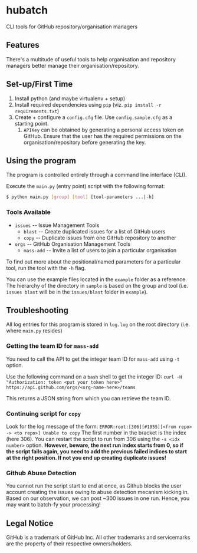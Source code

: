 # hubatch
CLI tools for GitHub repository/organisation managers

## Features

There's a multitude of useful tools to help organisation and repository managers better manage their organisation/repository.

## Set-up/First Time

1. Install python (and maybe virtualenv + setup)
1. Install required dependencies using `pip` (viz. `pip install -r requirements.txt`)
1. Create + configure a `config.cfg` file. Use `config.sample.cfg` as a starting point.
   1. `APIKey` can be obtained by generating a personal access token on GitHub. Ensure that the user has the required permissions on the organisation/repository before generating the key.

## Using the program

The program is controlled entirely through a command line interface (CLI).

Execute the `main.py` (entry point) script with the following format:

```bash
$ python main.py [group] [tool] [tool-parameters ...|-h]
```

### Tools Available

* `issues` -- Issue Management Tools
  * `blast` -- Create duplicated issues for a list of GitHub users
  * `copy` -- Duplicate issues from one GitHub repository to another
* `orgs` -- GitHub Organisation Management Tools
  * `mass-add` -- Invite a list of users to join a particular organisation

To find out more about the positional/named parameters for a particular tool, run the tool with the `-h` flag.

You can use the example files located in the `example` folder as a reference. The hierarchy of the directory in `sample` is based on the group and tool (i.e. `issues blast` will be in the `issues/blast` folder in `example`).

## Troubleshooting

All log entries for this program is stored in `log.log` on the root directory
(i.e. where `main.py` resides)

### Getting the team ID for `mass-add`

You need to call the API to get the integer team ID for `mass-add` using `-t` option.

Use the following command on a `bash` shell to get the integer ID:
`curl -H "Authorization: token <put your token here>" https://api.github.com/orgs/<org-name-here>/teams`

This returns a JSON string from which you can retrieve the team ID.

### Continuing script for `copy`

Look for the log message of the form: `ERROR:root:[306][#1055][<from repo> -> <to repo>] Unable to copy`
The first number in the bracket is the index (here 306).
You can restart the script to run from 306 using the `-s <idx number>` option.
**However, beware, the next run index starts from 0, so if the script fails again, you need to add the previous failed indices to start at the right position.  If not you end up creating duplicate issues!**


### Github Abuse Detection

You cannot run the script start to end at once, as Github blocks the user account creating the issues owing to abuse detection mecanism kicking in.
Based on our observation, we can post ~300 issues in one run.
Hence, you may want to batch-fy your processing!

## Legal Notice

GitHub is a trademark of GitHub Inc. All other trademarks and servicemarks are the property of their respective owners/holders.
